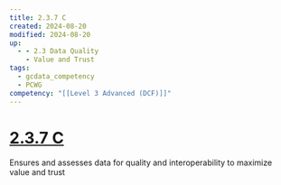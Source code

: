 ```yaml
---
title: 2.3.7 C
created: 2024-08-20
modified: 2024-08-20
up:
  - - 2.3 Data Quality
    - Value and Trust
tags:
  - gcdata_competency
  - PCWG
competency: "[[Level 3 Advanced (DCF)]]"
---
```

# [2.3.7 C](2.3.7%20C.md)
Ensures and assesses data for quality and interoperability to maximize value and trust
